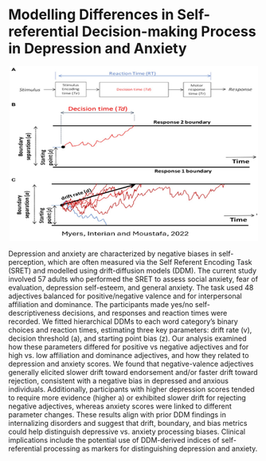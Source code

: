 # Modelling Differences in Self-referential Decision-making Process in Depression and Anxiety

<p align="center">
  <img src="relevant_papers/Myers_et_al_fig.png" width="500" title="theoretical model" height= 350>
</p>

Depression and anxiety are characterized by negative biases in self-perception, which are often measured via the Self Referent Encoding Task (SRET) and modelled using drift-diffusion models (DDM). The current study involved 57 adults who performed the SRET to assess social anxiety, fear of evaluation, depression self-esteem, and general anxiety. The task used 48 adjectives balanced for positive/negative valence and for interpersonal affiliation and dominance. The participants made yes/no self-descriptiveness decisions, and responses and reaction times were recorded. We fitted hierarchical DDMs to each word category’s binary choices and reaction times, estimating three key parameters: drift rate (v), decision threshold (a), and starting point bias (z). Our analysis examined how these parameters differed for positive vs negative adjectives and for high vs. low affiliation and dominance adjectives, and how they related to depression and anxiety scores. We found that negative-valence adjectives generally elicited slower drift toward endorsement and/or faster drift toward rejection, consistent with a negative bias in depressed and anxious individuals. Additionally, participants with higher depression scores tended to require more evidence (higher a) or exhibited slower drift for rejecting negative adjectives, whereas anxiety scores were linked to different parameter changes. These results align with prior DDM findings in internalizing disorders and suggest that drift, boundary, and bias metrics could help distinguish depressive vs. anxiety processing biases. Clinical implications include the potential use of DDM-derived indices of self-referential processing as markers for distinguishing depression and anxiety.
